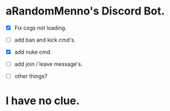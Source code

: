 # aRandomMenno's Discord Bot.

- [X] Fix cogs not loading. 
- [ ] add ban and kick cmd's. 
- [X] add nuke cmd.
- [ ] add join / leave message's.

- [ ] other things?


# I have no clue. 


